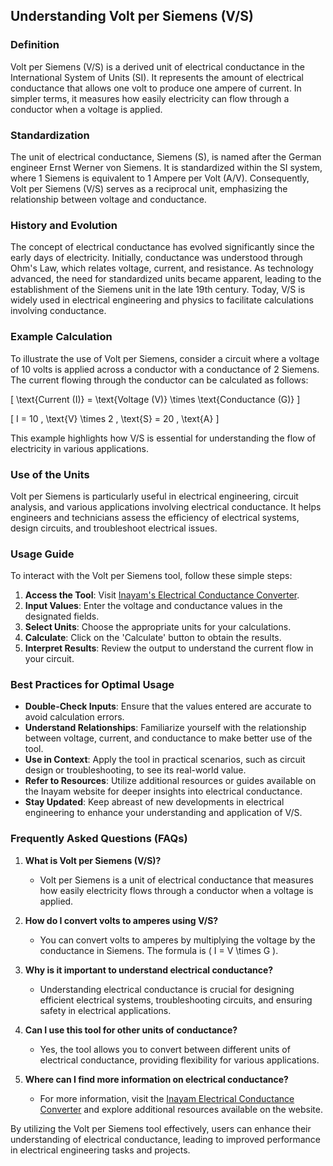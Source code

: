 ## Understanding Volt per Siemens (V/S)

### Definition
Volt per Siemens (V/S) is a derived unit of electrical conductance in the International System of Units (SI). It represents the amount of electrical conductance that allows one volt to produce one ampere of current. In simpler terms, it measures how easily electricity can flow through a conductor when a voltage is applied.

### Standardization
The unit of electrical conductance, Siemens (S), is named after the German engineer Ernst Werner von Siemens. It is standardized within the SI system, where 1 Siemens is equivalent to 1 Ampere per Volt (A/V). Consequently, Volt per Siemens (V/S) serves as a reciprocal unit, emphasizing the relationship between voltage and conductance.

### History and Evolution
The concept of electrical conductance has evolved significantly since the early days of electricity. Initially, conductance was understood through Ohm's Law, which relates voltage, current, and resistance. As technology advanced, the need for standardized units became apparent, leading to the establishment of the Siemens unit in the late 19th century. Today, V/S is widely used in electrical engineering and physics to facilitate calculations involving conductance.

### Example Calculation
To illustrate the use of Volt per Siemens, consider a circuit where a voltage of 10 volts is applied across a conductor with a conductance of 2 Siemens. The current flowing through the conductor can be calculated as follows:

\[ 
\text{Current (I)} = \text{Voltage (V)} \times \text{Conductance (G)} 
\]

\[ 
I = 10 \, \text{V} \times 2 \, \text{S} = 20 \, \text{A} 
\]

This example highlights how V/S is essential for understanding the flow of electricity in various applications.

### Use of the Units
Volt per Siemens is particularly useful in electrical engineering, circuit analysis, and various applications involving electrical conductance. It helps engineers and technicians assess the efficiency of electrical systems, design circuits, and troubleshoot electrical issues.

### Usage Guide
To interact with the Volt per Siemens tool, follow these simple steps:

1. **Access the Tool**: Visit [Inayam's Electrical Conductance Converter](https://www.inayam.co/unit-converter/electrical_conductance).
2. **Input Values**: Enter the voltage and conductance values in the designated fields.
3. **Select Units**: Choose the appropriate units for your calculations.
4. **Calculate**: Click on the 'Calculate' button to obtain the results.
5. **Interpret Results**: Review the output to understand the current flow in your circuit.

### Best Practices for Optimal Usage
- **Double-Check Inputs**: Ensure that the values entered are accurate to avoid calculation errors.
- **Understand Relationships**: Familiarize yourself with the relationship between voltage, current, and conductance to make better use of the tool.
- **Use in Context**: Apply the tool in practical scenarios, such as circuit design or troubleshooting, to see its real-world value.
- **Refer to Resources**: Utilize additional resources or guides available on the Inayam website for deeper insights into electrical conductance.
- **Stay Updated**: Keep abreast of new developments in electrical engineering to enhance your understanding and application of V/S.

### Frequently Asked Questions (FAQs)

1. **What is Volt per Siemens (V/S)?**
   - Volt per Siemens is a unit of electrical conductance that measures how easily electricity flows through a conductor when a voltage is applied.

2. **How do I convert volts to amperes using V/S?**
   - You can convert volts to amperes by multiplying the voltage by the conductance in Siemens. The formula is \( I = V \times G \).

3. **Why is it important to understand electrical conductance?**
   - Understanding electrical conductance is crucial for designing efficient electrical systems, troubleshooting circuits, and ensuring safety in electrical applications.

4. **Can I use this tool for other units of conductance?**
   - Yes, the tool allows you to convert between different units of electrical conductance, providing flexibility for various applications.

5. **Where can I find more information on electrical conductance?**
   - For more information, visit the [Inayam Electrical Conductance Converter](https://www.inayam.co/unit-converter/electrical_conductance) and explore additional resources available on the website.

By utilizing the Volt per Siemens tool effectively, users can enhance their understanding of electrical conductance, leading to improved performance in electrical engineering tasks and projects.